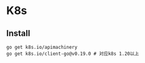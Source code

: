 # K8s

## Install

```shell
go get k8s.io/apimachinery
go get k8s.io/client-go@v0.19.0 # 对应k8s 1.20以上
```

